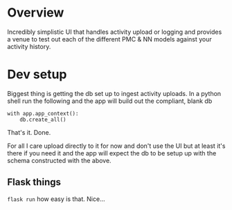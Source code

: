 # Overview
Incredibly simplistic UI that handles activity upload or logging and provides a venue to test out each of the different PMC & NN models against your activity history.


# Dev setup
Biggest thing is getting the db set up to ingest activity uploads. 
In a python shell run the following and the app will build out the compliant, blank db
```from app impor app, db
with app.app_context():
    db.create_all()
```
That's it. Done.

For all I care upload directly to it for now and don't use the UI but at least it's there if you need it and the app will expect the db to be setup up with the schema constructed with the above.

## Flask things
`flask run` how easy is that. Nice...
